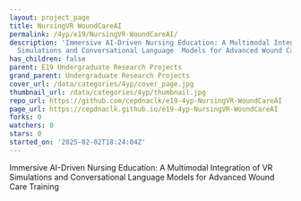 ```yaml
---
layout: project_page
title: NursingVR WoundCareAI
permalink: /4yp/e19/NursingVR-WoundCareAI/
description: 'Immersive AI-Driven Nursing Education: A Multimodal Integration of VR
  Simulations and Conversational Language  Models for Advanced Wound Care Training'
has_children: false
parent: E19 Undergraduate Research Projects
grand_parent: Undergraduate Research Projects
cover_url: /data/categories/4yp/cover_page.jpg
thumbnail_url: /data/categories/4yp/thumbnail.jpg
repo_url: https://github.com/cepdnaclk/e19-4yp-NursingVR-WoundCareAI
page_url: https://cepdnaclk.github.io/e19-4yp-NursingVR-WoundCareAI
forks: 0
watchers: 0
stars: 0
started_on: '2025-02-02T18:24:04Z'
---
```


Immersive AI-Driven Nursing Education: A Multimodal Integration of VR Simulations and Conversational Language  Models for Advanced Wound Care Training